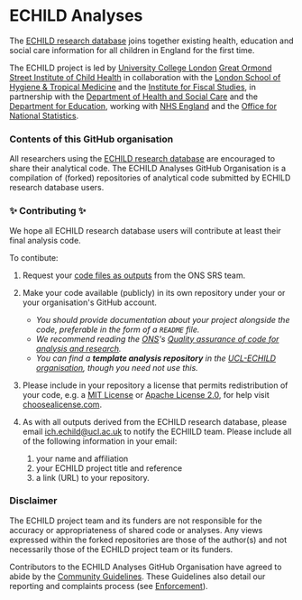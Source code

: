 # ECHILD Analyses

The [ECHILD research database](https://www.echild.ac.uk) 
joins together existing health, education and social care information for all children in England for the first time.

The ECHILD project is led by 
[University College London](https://www.ucl.ac.uk) 
[Great Ormond Street Institute of Child Health](https://www.ucl.ac.uk/child-health) 
in collaboration with the 
[London School of Hygiene & Tropical Medicine](https://www.lshtm.ac.uk/) and the 
[Institute for Fiscal Studies](https://www.ifs.org.uk/), in partnership with the 
[Department of Health and Social Care](https://www.gov.uk/government/organisations/department-of-health-and-social-care) 
and the 
[Department for Education](https://www.gov.uk/government/organisations/department-for-education), 
working with 
[NHS England](https://www.england.nhs.uk/) and the 
[Office for National Statistics](https://www.ons.gov.uk/).

### Contents of this GitHub organisation

All researchers using the [ECHILD research database](https://www.echild.ac.uk) are encouraged to share their analytical code. The 
ECHILD Analyses GitHub Organisation is a compilation of (forked) repositories of analytical code 
submitted by ECHILD research database users.

### ✨ Contributing ✨

We hope all ECHILD research database users will contribute at least their final analysis code.

To contibute:

1. Request your
[code files as outputs](https://www.ons.gov.uk/aboutus/whatwedo/statistics/requestingstatistics/secureresearchservice/gettingyourresearchoutputsapproved#requesting-outputs) 
from the ONS SRS team.
1. Make your code available (publicly) in its own repository under your or your organisation's GitHub account.
    * *You should provide documentation about your project alongside the code, preferable in the form of a
    `README` file.*
    * *We recommend reading the [ONS](https://www.ons.gov.uk)'s 
    [Quality assurance of code for analysis and research](https://best-practice-and-impact.github.io/qa-of-code-guidance).*
    * *You can find a **template analysis repository** in the [UCL-ECHILD organisation](https://github.com/UCL-ECHILD), though you
    need not use this.*
1. Please include in your repository a license that permits redistribution of your code, e.g. a
[MIT License](https://choosealicense.com/licenses/mit/) or
[Apache License 2.0](https://choosealicense.com/licenses/apache-2.0/),
for help visit [choosealicense.com](https://choosealicense.com).
1. As with all outputs derived from the ECHILD research database, please email <ich.echild@ucl.ac.uk> to notify
the ECHIILD team. Please include all of the following information in your email:

    1. your name and affiliation
    1. your ECHILD project title and reference
    1. a link (URL) to your repository.

### Disclaimer

The ECHILD project team and its funders are not responsible for the accuracy or 
appropriateness of shared code or analyses. Any views expressed within the forked repositories 
are those of the author(s) and not necessarily those of the ECHILD project team or its funders.

Contributors to the ECHILD Analyses GitHub Organisation have agreed to abide by the
[Community Guidelines](https://github.com/UCL-ECHILD/.github/blob/main/CODE_OF_CONDUCT.md). These Guidelines also detail our 
reporting and complaints process (see [Enforcement](https://github.com/UCL-ECHILD/.github/blob/main/CODE_OF_CONDUCT.md#enforcement)).
